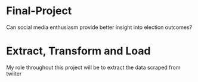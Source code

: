 # Final-Project
Can social media enthusiasm provide better insight into election outcomes?

# Extract, Transform and Load
My role throughout this project will be to extract the data scraped from twiiter 
